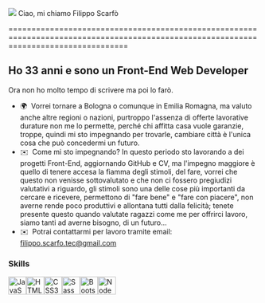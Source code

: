 ![](https://user-images.githubusercontent.com/18350557/176309783-0785949b-9127-417c-8b55-ab5a4333674e.gif) Ciao, mi chiamo Filippo Scarfò

======================================================================================================================================

Ho 33 anni e sono un Front-End Web Developer
-----------------------

Ora non ho molto tempo di scrivere ma poi lo farò.

* 🌍  Vorrei tornare a Bologna o comunque in Emilia Romagna, ma valuto anche altre regioni o nazioni, purtroppo l'assenza di offerte lavorative durature non me lo permette, perché chi affitta casa vuole garanzie, troppe, quindi mi sto impegnando per trovarle, cambiare città è l'unica cosa che può concedermi un futuro.
* ✉️  Come mi sto impegnando? In questo periodo sto lavorando a dei progetti Front-End, aggiornando GitHub e CV, ma l'impegno maggiore è quello di tenere accesa la fiamma degli stimoli, del fare, vorrei che questo non venisse sottovalutato e che non ci fossero pregiudizi valutativi a riguardo, gli stimoli sono una delle cose più importanti da cercare e ricevere, permettono di "fare bene" e "fare con piacere", non averne rende poco produttivi e allontana tutti dalla felicità; tenete presente questo quando valutate ragazzi come me per offrirci lavoro, siamo tanti ad averne bisogno, di un futuro...
* ✉️  Potrai contattarmi per lavoro tramite email: [filippo.scarfo.tec@gmail.com](mailto:filippo.scarfo.tec@gmail.com)

### Skills


<p align="left">
<a href="https://developer.mozilla.org/en-US/docs/Web/JavaScript" target="_blank" rel="noreferrer"><img src="https://raw.githubusercontent.com/danielcranney/readme-generator/main/public/icons/skills/javascript-colored.svg" width="36" height="36" alt="JavaScript" /></a><a href="https://developer.mozilla.org/en-US/docs/Glossary/HTML5" target="_blank" rel="noreferrer"><img src="https://raw.githubusercontent.com/danielcranney/readme-generator/main/public/icons/skills/html5-colored.svg" width="36" height="36" alt="HTML5" /></a><a href="https://www.w3.org/TR/CSS/#css" target="_blank" rel="noreferrer"><img src="https://raw.githubusercontent.com/danielcranney/readme-generator/main/public/icons/skills/css3-colored.svg" width="36" height="36" alt="CSS3" /></a><a href="https://sass-lang.com/" target="_blank" rel="noreferrer"><img src="https://raw.githubusercontent.com/danielcranney/readme-generator/main/public/icons/skills/sass-colored.svg" width="36" height="36" alt="Sass" /></a><a href="https://getbootstrap.com/" target="_blank" rel="noreferrer"><img src="https://raw.githubusercontent.com/danielcranney/readme-generator/main/public/icons/skills/bootstrap-colored.svg" width="36" height="36" alt="Bootstrap" /></a><a href="https://nodejs.org/en/" target="_blank" rel="noreferrer"><img src="https://raw.githubusercontent.com/danielcranney/readme-generator/main/public/icons/skills/nodejs-colored.svg" width="36" height="36" alt="NodeJS" /></a>
</p>

